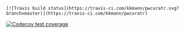 <!-- badges: start -->
    [![Travis build status](https://travis-ci.com/kkmann/pwcuratr.svg?branch=master)](https://travis-ci.com/kkmann/pwcuratr)
[![Codecov test coverage](https://codecov.io/gh/kkmann/pwcuratr/branch/master/graph/badge.svg)](https://codecov.io/gh/kkmann/pwcuratr?branch=master)
<!-- badges: end -->
